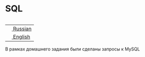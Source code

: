 # SQL

<table align="right">
 <tr><td><a href="README.md"><img src="../images/rus-flag.png" height="13"> Russian</a></td></tr>
 <tr><td><a href="README_eng.md"><img src="../images/us-flag.png" height="13"> English</a></td></tr>
</table>

В рамках домашнего задания были сделаны запросы к MySQL

